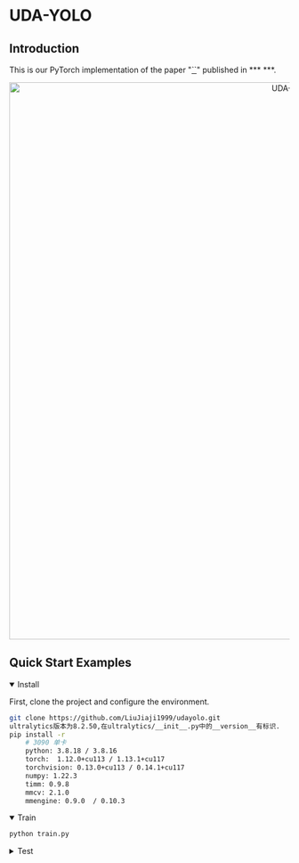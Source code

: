 # UDA-YOLO

## Introduction
This is our PyTorch implementation of the paper "[``]()" published in ***   ***.

<div align="center">
    <img src="img/YOLO_DTAD.png" width="1000" alt="UDA-YOLO">
</div>


## <div align="left">Quick Start Examples</div>

<details open>
<summary>Install</summary>

First, clone the project and configure the environment.

```bash
git clone https://github.com/LiuJiaji1999/udayolo.git 
ultralytics版本为8.2.50,在ultralytics/__init__.py中的__version__有标识.              
pip install -r
    # 3090 单卡
    python: 3.8.18 / 3.8.16
    torch:  1.12.0+cu113 / 1.13.1+cu117
    torchvision: 0.13.0+cu113 / 0.14.1+cu117  
    numpy: 1.22.3
    timm: 0.9.8                 
    mmcv: 2.1.0                
    mmengine: 0.9.0  / 0.10.3    
```

</details>

<details open>
<summary>Train</summary>

```python
python train.py
```
</details>


<details>
<summary>Test</summary>

```bash
python val.py
```
</details>


